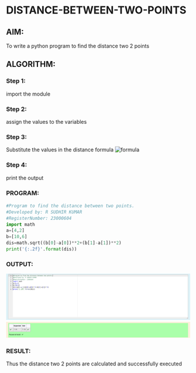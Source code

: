 # DISTANCE-BETWEEN-TWO-POINTS

## AIM:
To write a python program to find the distance two 2 points
## ALGORITHM:
### Step 1: 
import the module
### Step 2: 
assign the values to the variables
### Step 3: 
Substitute the values in the distance formula  ![formula](/formula.JPG)
### Step 4:
print the output
### PROGRAM:
```python
#Program to find the distance between two points.
#Developed by: R SUDHIR KUMAR
#RegisterNumber: 23000604
import math
a=[4,2]
b=[10,6]
dis=math.sqrt((b[0]-a[0])**2+(b[1]-a[1])**2)
print('{:.2f}'.format(dis))
```
### OUTPUT:
![output](scr3.png)



### RESULT:
Thus the distance two 2 points are calculated and successfully executed